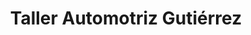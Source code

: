 ---
title: "Taller Automotriz Gutiérrez"
url: /paraiso/taller-automotriz-gutierrez/
shop: reparación de automóviles
---